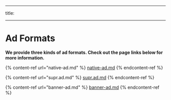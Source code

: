 ___
title: 
___

# Ad Formats

**We provide three kinds of ad formats. Check out the page links below for more information.**

{% content-ref url="native-ad.md" %}
[native-ad.md](native-ad.md)
{% endcontent-ref %}

{% content-ref url="supr.ad.md" %}
[supr.ad.md](supr.ad.md)
{% endcontent-ref %}

{% content-ref url="banner-ad.md" %}
[banner-ad.md](banner-ad.md)
{% endcontent-ref %}
